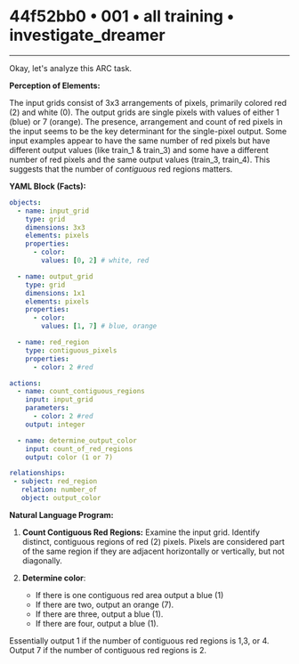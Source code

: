 # 44f52bb0 • 001 • all training • investigate_dreamer

---
Okay, let's analyze this ARC task.

**Perception of Elements:**

The input grids consist of 3x3 arrangements of pixels, primarily colored red (2) and white (0). The output grids are single pixels with values of either 1 (blue) or 7 (orange). The presence, arrangement and count of red pixels in the input seems to be the key determinant for the single-pixel output. Some input examples appear to have the same number of red pixels but have different output values (like train\_1 & train\_3) and some have a different number of red pixels and the same output values (train\_3, train\_4). This suggests that the number of *contiguous* red regions matters.

**YAML Block (Facts):**



```yaml
objects:
  - name: input_grid
    type: grid
    dimensions: 3x3
    elements: pixels
    properties:
      - color:
        values: [0, 2] # white, red

  - name: output_grid
    type: grid
    dimensions: 1x1
    elements: pixels
    properties:
      - color:
        values: [1, 7] # blue, orange

  - name: red_region
    type: contiguous_pixels
    properties:
      - color: 2 #red

actions:
  - name: count_contiguous_regions
    input: input_grid
    parameters:
      - color: 2 #red
    output: integer

  - name: determine_output_color
    input: count_of_red_regions
    output: color (1 or 7)

relationships:
 - subject: red_region
   relation: number_of
   object: output_color
```



**Natural Language Program:**

1.  **Count Contiguous Red Regions:** Examine the input grid. Identify distinct, contiguous regions of red (2) pixels.  Pixels are considered part of the same region if they are adjacent horizontally or vertically, but not diagonally.

2. **Determine color**:
    - If there is one contiguous red area output a blue (1)
    - If there are two, output an orange (7).
    - If there are three, output a blue (1).
    - If there are four, output a blue (1).

Essentially output 1 if the number of contiguous red regions is 1,3, or 4. Output 7 if the number of contiguous red regions is 2.

